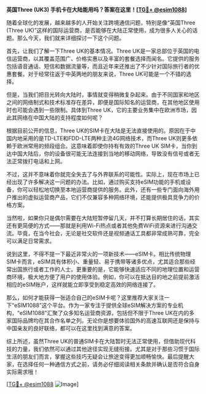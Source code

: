 **英国Three (UK3) 手机卡在大陆能用吗？答案在这里！[[TG💪+ @esim1088](https://t.me/s/esim1088)]**

随着全球化的发展，越来越多的人开始关注跨境通信问题，特别是像“英国Three (Three UK)”这样的国际运营商，是否能够在大陆正常使用，成为很多人关心的话题。那么今天，我们就来详细探讨一下这个问题。

首先，让我们了解一下Three UK的基本情况。Three UK是一家总部位于英国的电信运营商，以其覆盖范围广、价格实惠以及丰富的套餐选择而闻名。它提供的服务包括语音通话、短信和数据流量等，而且近年来还推出了不少针对国际旅行者的优惠套餐。对于经常往返于中英两地的朋友来说，Three UK可能是一个不错的选择。

但是，当我们把目光转向大陆时，事情就变得稍微复杂起来。由于不同国家和地区之间的网络制式和技术标准存在差异，即便是国际知名的运营商，在其他地区使用时也可能会遇到一些限制。具体到Three UK，它的主要业务集中在欧洲市场，因此其网络在中国大陆的支持程度如何呢？

根据目前公开的信息，Three UK的SIM卡在大陆是无法直接使用的。原因在于中国内地采用的是TD-LTE和FDD-LTE两种主流4G网络技术，而Three UK则更多依赖于欧洲常用的频段组合。这意味着即使你持有有效的Three UK SIM卡，当你到达中国大陆后，你的设备很可能无法连接到当地的移动网络，导致没有信号或者无法正常拨打电话和上网。

不过，这并不意味着你就完全失去了与外界联系的可能性。实际上，现在市场上已经出现了许多解决这一问题的办法。比如，通过购买支持eSIM功能的手机或设备，你可以轻松地切换至本地运营商提供的服务。此外，还有一些专门面向海外用户推出的虚拟运营商产品，它们不仅兼容多种网络环境，还能提供极具竞争力的价格方案。

当然啦，如果你只是偶尔需要在大陆短暂停留几天，并不打算长期居住的话，其实还有更简便的方式——那就是利用Wi-Fi热点或者其他免费WiFi资源来进行沟通交流。毕竟，在当今社会，无论是社交软件还是视频通话工具都非常成熟可靠，完全可以满足日常需求。

说到这里，不得不提一下最近非常火的一项新技术——eSIM卡。相比传统物理SIM卡而言，eSIM具有体积小、重量轻、易于携带等诸多优点，尤其适合那些经常出国旅行或者工作的人士。更重要的是，它能够快速适应不同的地理位置和运营商环境，极大地方便了用户的使用体验。例如，你可以在抵达目的地之前提前激活相应的eSIM账户，这样就能立即享受到稳定高效的网络连接了。

那么，如何才能获得一张适合自己的eSIM卡呢？这里推荐大家关注一下“eSIM1088”这个平台。作为一家专注于提供全球eSIM解决方案的专业机构，“eSIM1088”汇聚了众多知名运营商资源，包括但不限于Three UK在内的多家国际品牌均在其合作名单之列。无论你是想要体验国外的高速互联网还是保持与中国亲友的良好联络，都可以在这里找到满意的答案。

综上所述，虽然Three UK的普通SIM卡在大陆暂时无法正常使用，但借助现代科技的力量，我们依然可以通过其他途径实现无缝衔接。尤其是对于那些习惯于国际生活的朋友们而言，掌握这些技巧无疑会让旅途变得更加顺畅愉快。最后提醒大家，在选择任何一种通信方式之前，请务必仔细阅读相关条款并确认是否符合自身实际需求哦！

[[TG💪+ @esim1088](https://t.me/s/esim1088) ![Image](https://i.postimg.cc/4NQfJmqS/Snipaste-2025-05-13-00-14-12.png)]